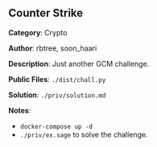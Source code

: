 ## Counter Strike

**Category**: Crypto

**Author**: rbtree, soon_haari

**Description**: Just another GCM challenge.

**Public Files**: `./dist/chall.py`

**Solution**: `./priv/solution.md`

**Notes**:
- `docker-compose up -d`
- `./priv/ex.sage` to solve the challenge.